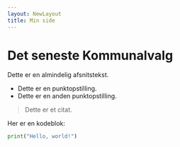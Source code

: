 ```yaml
---
layout: NewLayout
title: Min side
---
```


# Det seneste Kommunalvalg

Dette er en almindelig afsnitstekst.

- Dette er en punktopstilling.
- Dette er en anden punktopstilling.

> Dette er et citat.

Her er en kodeblok:

```python
print("Hello, world!")